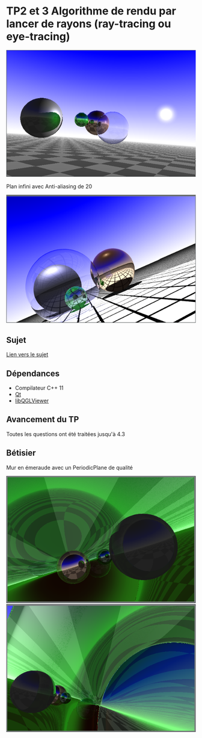 # TP2 et 3 Algorithme de rendu par lancer de rayons (ray-tracing ou eye-tracing)

![alt rendu_4.3](https://raw.githubusercontent.com/TrimA74/INFO805-TP2/master/rendu_4.3.png "Rendu 4.3")

Plan infini avec Anti-aliasing de 20

![alt rendu_anti-aliasing-plan-infini](https://raw.githubusercontent.com/TrimA74/INFO805-TP2/master/anti-aliasing-20-periodic-plane.png "Rendu plan infini (PeriodicPlane) avec anti-aliasing")

## Sujet
[Lien vers le sujet](https://github.com/TrimA74/INFO805-TP2/blob/master/sujet.pdf)
## Dépendances
- Compilateur C++ 11 
- [Qt](https://www.qt.io/)
- [libQGLViewer](http://libqglviewer.com/)

## Avancement du TP

Toutes les questions ont été traitées jusqu'à 4.3

## Bétisier
Mur en émeraude avec un PeriodicPlane de qualité

![alt emerald_building_error_PeriodicPlane](https://raw.githubusercontent.com/TrimA74/INFO805-TP2/master/emerald_building_error_PeriodicPlane.png "emerald_building_error_PeriodicPlane")
![alt emerald_building_error_PeriodicPlane](https://raw.githubusercontent.com/TrimA74/INFO805-TP2/master/emerald_building_error_PeriodicPlane2.png "emerald_building_error_PeriodicPlane")